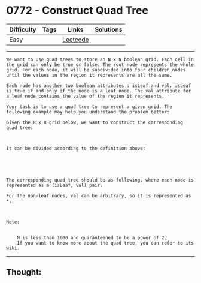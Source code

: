 # 0772 - Construct Quad Tree

Difficulty  | Tags | Links | Solutions
----------- | ---- | ----- | -----
Easy |  | [Leetcode](https://leetcode.com/problems/construct-quad-tree/description/) |


-----------

```
We want to use quad trees to store an N x N boolean grid. Each cell in the grid can only be true or false. The root node represents the whole grid. For each node, it will be subdivided into four children nodes until the values in the region it represents are all the same.

Each node has another two boolean attributes : isLeaf and val. isLeaf is true if and only if the node is a leaf node. The val attribute for a leaf node contains the value of the region it represents.

Your task is to use a quad tree to represent a given grid. The following example may help you understand the problem better:

Given the 8 x 8 grid below, we want to construct the corresponding quad tree:



It can be divided according to the definition above:



 

The corresponding quad tree should be as following, where each node is represented as a (isLeaf, val) pair.

For the non-leaf nodes, val can be arbitrary, so it is represented as *.



Note:


	N is less than 1000 and guaranteened to be a power of 2.
	If you want to know more about the quad tree, you can refer to its wiki.
```

-----------

## Thought:
